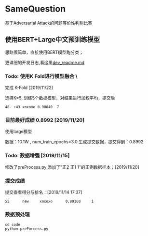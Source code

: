# SameQuestion
基于Adversarial Attack的问题等价性判别比赛

## 使用BERT+Large中文预训练模型
思路很简单，直接使用BERT模型跑分类；

更详细的开发日志,看这里[dev_readme.md](./dev_readme.md)

### Todo: 使用K Fold进行模型融合 \

完成 K-Fold [2019/11/22]

选择K=5, 训练5个数据模型，对结果进行加权平均，提交后

```
48	↑43	xmxoxo 0.90840	7
```

### 目前最好成绩 0.8992 [2019/11/20]

使用large模型

数据：10.1W , num_train_epochs=3.0
生成提交数据，提交得到：0.8992


### Todo: 数据增强 [2019/11/15]

修改了preProcess.py 添加了"正2 正1 1"的正例数据样本；[2019/11/20]

### 提交成绩

提交查看得分与排名：[2019/11/14 17:37]
```
52		new		xmxoxo		0.89160		1
```

### 数据预处理

```
cd code
python prePorcess.py
```

